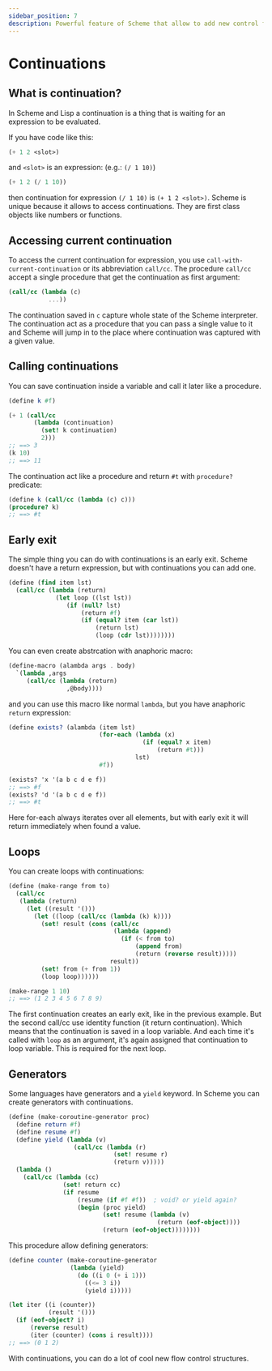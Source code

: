 ```yaml
---
sidebar_position: 7
description: Powerful feature of Scheme that allow to add new control flows
---
```


# Continuations

## What is continuation?

In Scheme and Lisp a continuation is a thing that is waiting for an expression to be evaluated.

If you have code like this:

```scheme
(+ 1 2 <slot>)
```

and `<slot>` is an expression: (e.g.: `(/ 1 10)`)

```scheme
(+ 1 2 (/ 1 10))
```

then continuation for expression `(/ 1 10)` is `(+ 1 2 <slot>)`. Scheme is unique because it allows
to access continuations. They are first class objects like numbers or functions.

## Accessing current continuation

To access the current continuation for expression, you use `call-with-current-continuation` or its
abbreviation `call/cc`. The procedure `call/cc` accept a single procedure that get the continuation as
first argument:

```scheme
(call/cc (lambda (c)
           ...))
```

The continuation saved in `c` capture whole state of the Scheme interpreter. The continuation act as
a procedure that you can pass a single value to it and Scheme will jump in to the place where
continuation was captured with a given value.

## Calling continuations

You can save continuation inside a variable and call it later like a procedure.

```scheme
(define k #f)

(+ 1 (call/cc
       (lambda (continuation)
         (set! k continuation)
         2)))
;; ==> 3
(k 10)
;; ==> 11
```

The continuation act like a procedure and return `#t` with `procedure?` predicate:

```scheme
(define k (call/cc (lambda (c) c)))
(procedure? k)
;; ==> #t
```

## Early exit

The simple thing you can do with continuations is an early exit. Scheme doesn't have a return
expression, but with continuations you can add one.

```scheme
(define (find item lst)
  (call/cc (lambda (return)
             (let loop ((lst lst))
                (if (null? lst)
                    (return #f)
                    (if (equal? item (car lst))
                        (return lst)
                        (loop (cdr lst))))))))
```

You can even create abstrcation with anaphoric macro:

```scheme
(define-macro (alambda args . body)
  `(lambda ,args
     (call/cc (lambda (return)
                ,@body))))
```

and you can use this macro like normal `lambda`, but you have anaphoric `return` expression:

```scheme
(define exists? (alambda (item lst)
                         (for-each (lambda (x)
                                     (if (equal? x item)
                                         (return #t)))
                                   lst)
                         #f))

(exists? 'x '(a b c d e f))
;; ==> #f
(exists? 'd '(a b c d e f))
;; ==> #t
```

Here for-each always iterates over all elements, but with early exit it will return immediately when
found a value.

## Loops

You can create loops with continuations:

```scheme
(define (make-range from to)
  (call/cc
   (lambda (return)
     (let ((result '()))
       (let ((loop (call/cc (lambda (k) k))))
         (set! result (cons (call/cc
                             (lambda (append)
                               (if (< from to)
                                   (append from)
                                   (return (reverse result)))))
                            result))
         (set! from (+ from 1))
         (loop loop))))))

(make-range 1 10)
;; ==> (1 2 3 4 5 6 7 8 9)
```

The first continuation creates an early exit, like in the previous example. But the second call/cc use
identity function (it return continuation). Which means that the continuation is saved in a loop
variable. And each time it's called with `loop` as an argument, it's again assigned that
continuation to loop variable. This is required for the next loop.

## Generators

Some languages have generators and a `yield` keyword. In Scheme you can create generators with
continuations.

```scheme
(define (make-coroutine-generator proc)
  (define return #f)
  (define resume #f)
  (define yield (lambda (v)
                  (call/cc (lambda (r)
                             (set! resume r)
                             (return v)))))
  (lambda ()
    (call/cc (lambda (cc)
               (set! return cc)
               (if resume
                   (resume (if #f #f))  ; void? or yield again?
                   (begin (proc yield)
                          (set! resume (lambda (v)
                                         (return (eof-object))))
                          (return (eof-object))))))))
```

This procedure allow defining generators:

```scheme
(define counter (make-coroutine-generator
                 (lambda (yield)
                   (do ((i 0 (+ i 1)))
                     ((<= 3 i))
                     (yield i)))))

(let iter ((i (counter))
           (result '()))
  (if (eof-object? i)
      (reverse result)
      (iter (counter) (cons i result))))
;; ==> (0 1 2)
```

With continuations, you can do a lot of cool new flow control structures.

